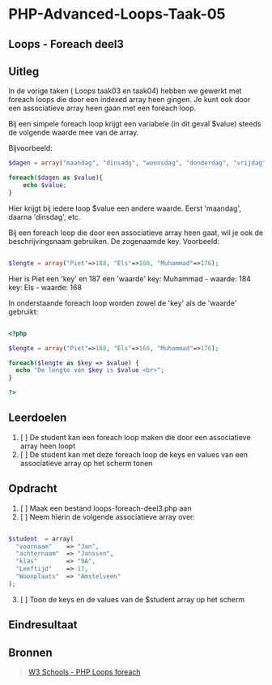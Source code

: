 # PHP-Advanced-Loops-Taak-05

## Loops - Foreach deel3

## Uitleg

In de vorige taken ( Loops taak03 en taak04) hebben we gewerkt met foreach loops die door een indexed array heen gingen. Je kunt ook door een associatieve array heen gaan met een foreach loop.

Bij een simpele foreach loop krijgt een variabele (in dit geval $value) steeds de volgende waarde mee van de array.

Bijvoorbeeld:

```php
$dagen = array("maandag", "dinsadg", "woensdag", "donderdag", "vrijdag", "zaterdag", "zondag");

foreach($dagen as $value){
    echo $value;
}

```

Hier krijgt bij iedere loop $value een andere waarde. Eerst 'maandag', daarna 'dinsdag', etc.

Bij een foreach loop die door een associatieve array heen gaat, wil je ook de beschrijvingsnaam gebruiken. De zogenaamde key. Voorbeeld:

```php

$lengte = array("Piet"=>188, "Els"=>168, "Muhammad"=>176);

```

Hier is Piet een 'key' en 187 een 'waarde'
key: Muhammad - waarde: 184
key: Els - waarde: 168

In onderstaande foreach loop worden zowel de 'key' als de 'waarde' gebruikt:

```php

<?php

$lengte = array("Piet"=>188, "Els"=>168, "Muhammad"=>176);

foreach($lengte as $key => $value) {
  echo "De lengte van $key is $value <br>";
}

?>
```

## Leerdoelen

1. [ ] De student kan een foreach loop maken die door een associatieve array heen loopt
2. [ ] De student kan met deze foreach loop de keys en values van een associatieve array op het scherm tonen

## Opdracht

1. [ ] Maak een bestand loops-foreach-deel3.php aan
2. [ ] Neem hierin de volgende associatieve array over:

```php

$student  = array(
  "voornaam"    => "Jan",
  "achternaam"  => "Janssen",
  "klas"        => "9A",
  "Leeftijd"    => 17,
  "Woonplaats"  => "Amstelveen"
);

```

3. [ ] Toon de keys en de values van de $student array op het scherm

## Eindresultaat

## Bronnen

> [W3 Schools - PHP Loops foreach](https://www.w3schools.com/php/php_looping_foreach.asp)


<!--- ------------ DIT COMMENTAAR LATEN STAAN AUB ------------
------------------ ------------------------------ ------------
------------------ eagle ref:11280633
------------------ ------------------------------ ------------
------------------ DIT COMMENTAAR LATEN STAAN AUB -------- -->